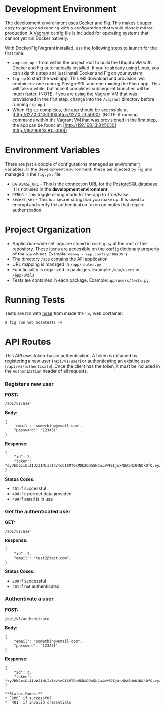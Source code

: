 Development Environment
====================

The development environment uses [Docker](http://www.docker.com/) and [Fig](http://orchardup.github.io/fig/). This makes it super easy to get up and running with a configuration that would closely mirror production. A [Vagrant](http://www.vagrantup.com/) config file is included for operating systems that cannot yet run Docker natively.

With Docker/Fig/Vagrant installed, use the following steps to launch for the first time:

* `vagrant up` - from within the project root to build the Ubuntu VM with Docker and Fig automatically installed. If you're already using Linux, you can skip this step and just install Docker and Fig on your system.
* `fig up` to start the web app. This will download and provision two containers: one running PostgreSQL and one running the Flask app. This will take a while, but once it completes subsequent launches will be much faster. (NOTE: if you are using the Vagrant VM that was provisioned in the first step, change into the `/vagrant` directory before running `fig up`.)
* When `fig up` completes, the app should be accessible at [http://127.0.0.1:5000](http://127.0.0.1:5000). (NOTE: if running commands within the Vagrant VM that was provisioned in the first step, the app can be found at: [http://192.168.13.81:5000](http://192.168.13.81:5000))


Environment Variables
====================

There are just a couple of configurations managed as environment variables. In the development environment, these are injected by Fig and managed in the `fig.yml` file.

* `DATABASE_URL` - This is the connection URL for the PostgreSQL database. It is not used in the **development environment**.
* `DEBUG` - This toggle debug mode for the app to True/False.
* `SECRET_KEY` - This is a secret string that you make up. It is used to encrypt and verify the authentication token on routes that require authentication.


Project Organization
====================

* Application-wide settings are stored in `config.py` at the root of the repository. These items are accessible on the `config` dictionary property of the `app` object. Example: `debug = app.config['DEBUG']`
* The directory `/app` contains the API application
* URL mapping is managed in `/app/routes.py`
* Functionality is organized in packages. Example: `/app/users` or `/app/utils`.
* Tests are contained in each package. Example: `app/users/tests.py`


Running Tests
====================

Tests are ran with [nose](https://nose.readthedocs.org/en/latest/) from inside the `fig` web container:

```
$ fig run web nosetests -v
```


API Routes
====================

This API uses token-based authentication. A token is obtained by registering a new user (`/api/v1/user`) or authenticating an existing user (`/api/v1/authenticate`). Once the client has the token, it must be included in the `Authorization` header of all requests.


### Register a new user

**POST:**
```
/api/v1/user
```

**Body:**
```
{
    "email": "something@email.com",
    "password": "123456"
}
```

**Response:**
```
{
    "id": 2,
    "token": "eyJhbGciOiJIUzI1NiIsImV4cCI6MTQxMDk2ODA5NCwiaWF0IjoxNDA5NzU4NDk0fQ.eyJpc19hZG1pbiI6ZmFsc2UsImlkIjoyLCJlbWFpbCI6InRlc3QyQHRlc3QuY29tIn0.goBHisCajafl4a93jfal0sD5pdjeYd5se_a9sEkHs"
}
```

**Status Codes:**
* `201` if successful
* `400` if incorrect data provided
* `409` if email is in use


### Get the authenticated user

**GET:**
```
/api/v1/user
```

**Response:**
```
{
    "id": 2,
    "email": "test2@test.com",
}
```

**Status Codes:**
* `200` if successful
* `401` if not authenticated


### Authenticate a user

**POST:**
```
/api/v1/authenticate
```

**Body:**
```
{
    "email": "something@email.com",
    "password": "123456"
}
```

**Response:**
```
{
    "id": 2,
    "token": "eyJhbGciOiJIUzI1NiIsImV4cCI6MTQxMDk2ODA5NCwiaWF0IjoxNDA5NzU4NDk0fQ.eyJpc19hZG1pbiI6ZmFsc2UsImlkIjoyLCJlbWFpbCI6InRlc3QyQHRlc3QuY29tIn0.goBHisCajafl4a93jfal0sD5pdjeYd5se_a9sEkHs"
}

**Status Codes:**
* `200` if successful
* `401` if invalid credentials
